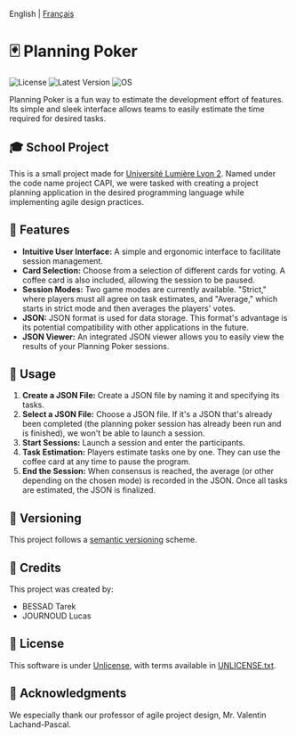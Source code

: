 English | [Français](README_FR.md)

# 🃏 **Planning Poker**
![License](https://img.shields.io/badge/License-UNLICENSE-red) ![Latest Version](https://img.shields.io/badge/Version-1.0.0-blue) ![OS](https://img.shields.io/badge/OS-Windows%2FmacOS%2FLinux-green)

Planning Poker is a fun way to estimate the development effort of features. Its simple and sleek interface allows teams to easily estimate the time required for desired tasks.

## 🎓 School Project

This is a small project made for [Université Lumière Lyon 2](https://www.univ-lyon2.fr/).
Named under the code name project CAPI, we were tasked with creating a project planning application in the desired programming language while implementing agile design practices.

## 🔧 Features

- **Intuitive User Interface:** A simple and ergonomic interface to facilitate session management.
- **Card Selection:** Choose from a selection of different cards for voting. A coffee card is also included, allowing the session to be paused.
- **Session Modes:** Two game modes are currently available. "Strict," where players must all agree on task estimates, and "Average," which starts in strict mode and then averages the players' votes.
- **JSON:** JSON format is used for data storage. This format's advantage is its potential compatibility with other applications in the future.
- **JSON Viewer:** An integrated JSON viewer allows you to easily view the results of your Planning Poker sessions.

## 🚀 Usage

1. **Create a JSON File:** Create a JSON file by naming it and specifying its tasks.
2. **Select a JSON File:** Choose a JSON file. If it's a JSON that's already been completed (the planning poker session has already been run and is finished), we won't be able to launch a session.
3. **Start Sessions:** Launch a session and enter the participants.
4. **Task Estimation:** Players estimate tasks one by one. They can use the coffee card at any time to pause the program.
5. **End the Session:** When consensus is reached, the average (or other depending on the chosen mode) is recorded in the JSON. Once all tasks are estimated, the JSON is finalized.

## 🔢 Versioning

This project follows a [semantic versioning](https://semver.org/) scheme.

## 🤝 Credits
This project was created by:
- BESSAD Tarek
- JOURNOUD Lucas

## 📄 License

This software is under [Unlicense](https://unlicense.org/), with terms available in [UNLICENSE.txt](UNLICENSE.txt).

## 📜 Acknowledgments

We especially thank our professor of agile project design, Mr. Valentin Lachand-Pascal.
